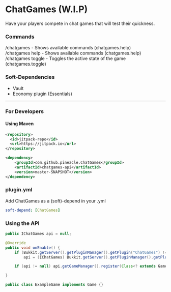 # ChatGames (W.I.P)
Have your players compete in chat games that will test their quickness.

### Commands
/chatgames - Shows available commands (chatgames.help)<br>
/chatgames help - Shows available commands (chatgames.help)<br>
/chatgames toggle - Toggles the active state of the game (chatgames.toggle)<br>

### Soft-Dependencies
- Vault<br>
- Economy plugin (Essentials)

---

### For Developers

#### Using Maven
```xml
<repository>
  <id>jitpack-repo</id>
  <url>https://jitpack.io</url>
</repository>
```
```xml
<dependency>
    <groupId>com.github.pineacle.ChatGames</groupId>
    <artifactId>chatgames-api</artifactId>
    <version>master-SNAPSHOT</version>
</dependency>
``` 

### plugin.yml
Add ChatGames as a (soft)-depend in your .yml
```yaml
soft-depend: [ChatGames]
``` 

### Using the API

```java
public IChatGames api = null;

@Override
public void onEnable() {
    if (Bukkit.getServer().getPluginManager().getPlugin("ChatGames") != null)
        api = (IChatGames) Bukkit.getServer().getPluginManager().getPlugin("ChatGames");

    if (api != null) api.getGameManager().register(Class<? extends Game>);

}
```

```java
public class ExampleGame implements Game {}
```
